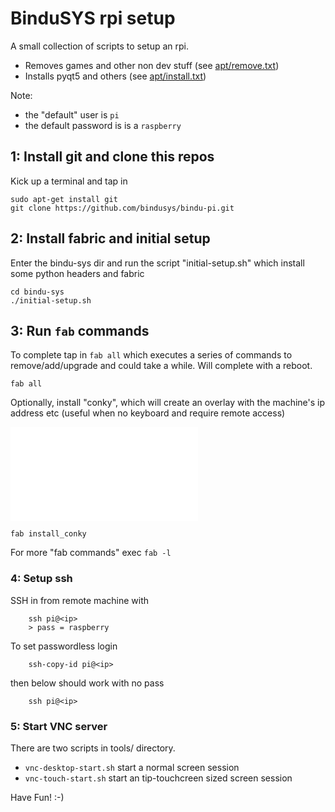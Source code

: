 BinduSYS rpi setup 
=================================

A small collection of scripts to setup an rpi. 
- Removes games and other non dev stuff (see [apt/remove.txt](apt/remove.txt))
- Installs pyqt5 and others (see [apt/install.txt](apt/install.txt))

Note: 

- the "default" user is `pi`
- the default password is is a `raspberry`


## 1: Install git and clone this repos

Kick up a terminal and tap in

```
sudo apt-get install git
git clone https://github.com/bindusys/bindu-pi.git
```

## 2: Install fabric and initial setup

Enter the bindu-sys dir and run the script "initial-setup.sh"
which install some python headers and fabric

```
cd bindu-sys
./initial-setup.sh
```

## 3: Run `fab` commands

To complete tap in `fab all` which executes a series of commands
to remove/add/upgrade and could take a while. Will complete with a reboot.

```
fab all
```

Optionally, install "conky", which will
create an overlay with the machine's ip address etc 
(useful when no keyboard and require remote access)

![conky](images/rpi-conky.txt)

```
fab install_conky
```



For more "fab commands" exec `fab -l`

### 4: Setup ssh


SSH in from remote machine with
```
    ssh pi@<ip>
    > pass = raspberry
```
To set passwordless login
```
    ssh-copy-id pi@<ip>
```
then below should work with no pass
```
    ssh pi@<ip>
```
 
 
### 5: Start VNC server

There are two scripts in tools/ directory.

- `vnc-desktop-start.sh` start a normal screen session
- `vnc-touch-start.sh` start an tip-touchcreen sized screen session


Have Fun! :-)




